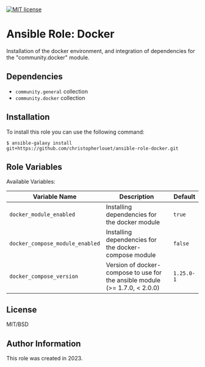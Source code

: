 [![MIT license](https://img.shields.io/badge/License-MIT-blue.svg)](https://github.com/christopherlouet/ansible-role-docker/blob/main/LICENSE)

Ansible Role: Docker
=========
Installation of the docker environment, and integration of dependencies for the "community.docker" module.

Dependencies
--------------
- `community.general` collection
- `community.docker` collection

Installation
--------------
To install this role you can use the following command:

`$ ansible-galaxy install git+https://github.com/christopherlouet/ansible-role-docker.git`

Role Variables
--------------
Available Variables:

| Variable Name  | Description                                                                           | Default    |
|----------------|---------------------------------------------------------------------------------------|------------|
| `docker_module_enabled` | Installing dependencies for the docker module                                | `true`     |
| `docker_compose_module_enabled` | Installing dependencies for the docker-compose module                | `false`    |
| `docker_compose_version` | Version of docker-compose to use for the ansible module (>= 1.7.0, < 2.0.0) | `1.25.0-1` |

License
-------

MIT/BSD

Author Information
------------------
This role was created in 2023.
